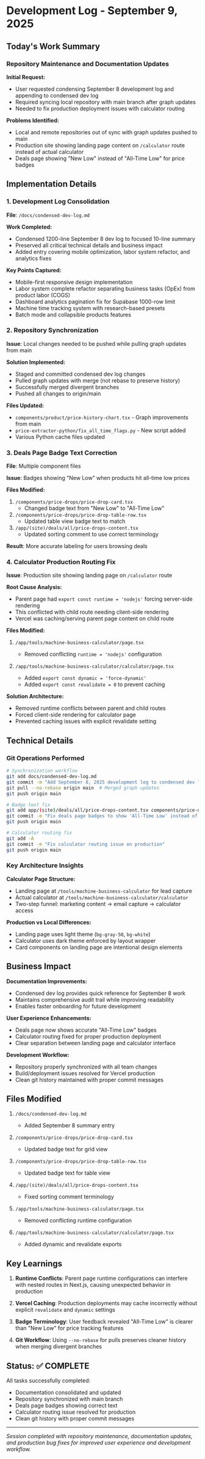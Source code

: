 # Development Log - September 9, 2025

## Today's Work Summary

### Repository Maintenance and Documentation Updates

**Initial Request:**
- User requested condensing September 8 development log and appending to condensed dev log
- Required syncing local repository with main branch after graph updates
- Needed to fix production deployment issues with calculator routing

**Problems Identified:**
- Local and remote repositories out of sync with graph updates pushed to main
- Production site showing landing page content on `/calculator` route instead of actual calculator
- Deals page showing "New Low" instead of "All-Time Low" for price badges

## Implementation Details

### 1. Development Log Consolidation

**File**: `/docs/condensed-dev-log.md`

**Work Completed:**
- Condensed 1200-line September 8 dev log to focused 10-line summary
- Preserved all critical technical details and business impact
- Added entry covering mobile optimization, labor system refactor, and analytics fixes

**Key Points Captured:**
- Mobile-first responsive design implementation
- Labor system complete refactor separating business tasks (OpEx) from product labor (COGS)
- Dashboard analytics pagination fix for Supabase 1000-row limit
- Machine time tracking system with research-based presets
- Batch mode and collapsible products features

### 2. Repository Synchronization

**Issue**: Local changes needed to be pushed while pulling graph updates from main

**Solution Implemented:**
- Staged and committed condensed dev log changes
- Pulled graph updates with merge (not rebase to preserve history)
- Successfully merged divergent branches
- Pushed all changes to origin/main

**Files Updated:**
- `components/product/price-history-chart.tsx` - Graph improvements from main
- `price-extractor-python/fix_all_time_flags.py` - New script added
- Various Python cache files updated

### 3. Deals Page Badge Text Correction

**File**: Multiple component files

**Issue**: Badges showing "New Low" when products hit all-time low prices

**Files Modified:**
1. `/components/price-drops/price-drop-card.tsx`
   - Changed badge text from "New Low" to "All-Time Low"
2. `/components/price-drops/price-drop-table-row.tsx`
   - Updated table view badge text to match
3. `/app/(site)/deals/all/price-drops-content.tsx`
   - Updated sorting comment to use correct terminology

**Result**: More accurate labeling for users browsing deals

### 4. Calculator Production Routing Fix

**Issue**: Production site showing landing page on `/calculator` route

**Root Cause Analysis:**
- Parent page had `export const runtime = 'nodejs'` forcing server-side rendering
- This conflicted with child route needing client-side rendering
- Vercel was caching/serving parent page content on child route

**Files Modified:**
1. `/app/tools/machine-business-calculator/page.tsx`
   - Removed conflicting `runtime = 'nodejs'` configuration
   
2. `/app/tools/machine-business-calculator/calculator/page.tsx`
   - Added `export const dynamic = 'force-dynamic'`
   - Added `export const revalidate = 0` to prevent caching

**Solution Architecture:**
- Removed runtime conflicts between parent and child routes
- Forced client-side rendering for calculator page
- Prevented caching issues with explicit revalidate setting

## Technical Details

### Git Operations Performed
```bash
# Synchronization workflow
git add docs/condensed-dev-log.md
git commit -m "Add September 8, 2025 development log to condensed dev log"
git pull --no-rebase origin main  # Merged graph updates
git push origin main

# Badge text fix
git add app/(site)/deals/all/price-drops-content.tsx components/price-drops/*.tsx
git commit -m "Fix deals page badges to show 'All-Time Low' instead of 'New Low'"
git push origin main

# Calculator routing fix
git add -A
git commit -m "Fix calculator routing issue on production"
git push origin main
```

### Key Architecture Insights

**Calculator Page Structure:**
- Landing page at `/tools/machine-business-calculator` for lead capture
- Actual calculator at `/tools/machine-business-calculator/calculator`
- Two-step funnel: marketing content → email capture → calculator access

**Production vs Local Differences:**
- Landing page uses light theme (`bg-gray-50`, `bg-white`)
- Calculator uses dark theme enforced by layout wrapper
- Card components on landing page are intentional design elements

## Business Impact

**Documentation Improvements:**
- Condensed dev log provides quick reference for September 8 work
- Maintains comprehensive audit trail while improving readability
- Enables faster onboarding for future development

**User Experience Enhancements:**
- Deals page now shows accurate "All-Time Low" badges
- Calculator routing fixed for proper production deployment
- Clear separation between landing page and calculator interface

**Development Workflow:**
- Repository properly synchronized with all team changes
- Build/deployment issues resolved for Vercel production
- Clean git history maintained with proper commit messages

## Files Modified

1. `/docs/condensed-dev-log.md`
   - Added September 8 summary entry

2. `/components/price-drops/price-drop-card.tsx`
   - Updated badge text for grid view

3. `/components/price-drops/price-drop-table-row.tsx`
   - Updated badge text for table view

4. `/app/(site)/deals/all/price-drops-content.tsx`
   - Fixed sorting comment terminology

5. `/app/tools/machine-business-calculator/page.tsx`
   - Removed conflicting runtime configuration

6. `/app/tools/machine-business-calculator/calculator/page.tsx`
   - Added dynamic and revalidate exports

## Key Learnings

1. **Runtime Conflicts**: Parent page runtime configurations can interfere with nested routes in Next.js, causing unexpected behavior in production

2. **Vercel Caching**: Production deployments may cache incorrectly without explicit `revalidate` and `dynamic` settings

3. **Badge Terminology**: User feedback revealed "All-Time Low" is clearer than "New Low" for price tracking features

4. **Git Workflow**: Using `--no-rebase` for pulls preserves cleaner history when merging divergent branches

## Status: ✅ COMPLETE

All tasks successfully completed:
- Documentation consolidated and updated
- Repository synchronized with main branch
- Deals page badges showing correct text
- Calculator routing issue resolved for production
- Clean git history with proper commit messages

---

*Session completed with repository maintenance, documentation updates, and production bug fixes for improved user experience and development workflow.*